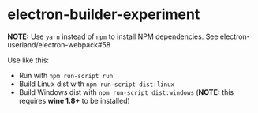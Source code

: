 # electron-builder-experiment

**NOTE:** Use `yarn` instead of `npm` to install NPM dependencies. See electron-userland/electron-webpack#58

Use like this:

* Run with `npm run-script run`
* Build Linux dist with `npm run-script dist:linux`
* Build Windows dist with `npm run-script dist:windows` (**NOTE:** this requires **wine 1.8+** to be installed)
